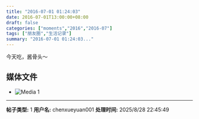 ```yaml
---
title: "2016-07-01 01:24:03"
date: 2016-07-01T13:00:00+08:00
draft: false
categories: ["moments","2016","2016-07"]
tags: ["朋友圈","生活记录"]
summary: "2016-07-01 01:24:03..."
---
```


今天吃，酱骨头～

## 媒体文件

- ![Media 1](/Moments/photos/2016-07-01/201607010124030.jpg)

---

**帖子类型:** 1
**用户名:** chenxueyuan001
**处理时间:** 2025/8/28 22:45:49